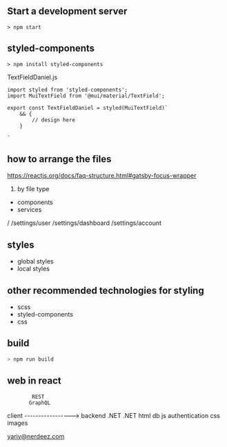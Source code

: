 
## Start a development server

```
> npm start
```

## styled-components

```
> npm install styled-components
```

TextFieldDaniel.js

```
import styled from 'styled-components';
import MuiTextField from '@mui/material/TextField';

export const TextFieldDaniel = styled(MuiTextField)`
    && {
        // design here
    }    

`
```

## how to arrange the files

https://reactjs.org/docs/faq-structure.html#gatsby-focus-wrapper

1. by file type
  - components
  - services


/
/settings/user
/settings/dashboard
/settings/account


## styles

- global styles
- local styles

## other recommended technologies for styling

- scss
- styled-components
- css

## build

```bash
> npm run build
```

## web in react

            REST
           GraphQL
client -----------------> backend
.NET                        .NET
html                         db
js                       authentication
css
images

yariv@nerdeez.com



